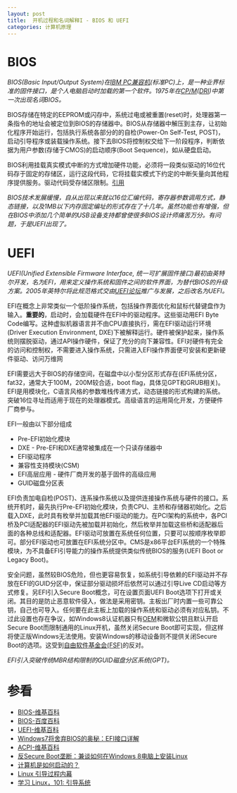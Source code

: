```yaml
---
layout: post
title:  开机过程和名词解释I - BIOS 和 UEFI
categories: 计算机原理
---
```


# BIOS
*BIOS(Basic Input/Output System)在[IBM PC兼容机][ibm-pc](标准PC)上，是一种业界标准的固件接口，是个人电脑启动时加载的第一个软件。1975年在[CP/M][cpm]([DRI][dr])中第一次出现名词BIOS。*

BIOS存储在特定的EEPROM或闪存中，系统过电或被重置(reset)时，处理器第一条指令的地址会被定位到BIOS的存储器中。BIOS从存储器中解压到主存，让初始化程序开始运行，包括执行系统各部分的的自检(Power-On Self-Test, POST)，启动引导程序或装载操作系统。接下去BIOS将控制权交给下一阶段程序，判断依据为用户参数(存储于CMOS)的启动顺序(Boot Sequence)，如从硬盘启动。

BIOS利用挂载真实模式中断的方式增加硬件功能，必须将一段类似驱动的16位代码存于固定的存储区，运行这段代码，它将挂载实模式下约定的中断矢量向其他程序提供服务。驱动代码受存储区限制。[引用][vs]

*BIOS技术发展缓慢，自从出现以来就以16位汇编代码，寄存器参数调用方式，静态链接，以及1MB以下内存固定编址的形式存在了十几年。虽然功能也有增强，但在BIOS中添加几个简单的USB设备支持都曾使很多BIOS设计师痛苦万分。有问题，于是UEFI出现了。*

# UEFI
*UEFI(Unified Extensible Firmware Interface, 统一可扩展固件接口)最初由英特尔开发，名为EFI，用来定义操作系统和固件之间的软件界面，为替代BIOS的升级方案。2005年英特尔将此规范格式交由[UEFI论坛][uefi-forum]推广与发展，之后改名为UEFI。*

EFI在概念上非常类似一个低阶操作系统，包括操作界面优化和鼠标代替键盘作为输入。**重要的**，启动时，会加载硬件在EFI中的驱动程序。这些驱动用EFI Byte Code编写。这种虚拟机器语言并不由CPU直接执行，需在EFI驱动运行环境(Driver Execution Environment, DXE)下被解释运行。硬件被保护起来，操作系统则摆脱驱动，通过API操作硬件，保证了充分的向下兼容性。EFI对硬件有完全的访问和控制权，不需要进入操作系统，只需进入EFI操作界面便可安装和更新硬件驱动、访问万维网

EFI需要远大于BIOS的存储空间，在磁盘中以小型分区形式存在(EFI系统分区，fat32，通常大于100M，200M较合适，boot flag，具体见GPT和GRUB相关)。EFI是用模块化，C语言风格的参数堆栈传递方式，动态链接的形式构建的系统。突破16位寻址而适用于现在的处理器模式。高级语言的运用简化开发，方便硬件厂商参与。

EFI一般由以下部分组成

+ Pre-EFI初始化模块
+ DXE - Pre-EFI和DXE通常被集成在一个只读存储器中
+ EFI驱动程序
+ 兼容性支持模块(CSM)
+ EFI高层应用 - 硬件厂商开发的基于固件的高级应用
+ GUID磁盘分区表

EFI负责加电自检(POST)、连系操作系统以及提供连接操作系统与硬件的接口。系统开机时，最先执行Pre-EFI初始化模块，负责CPU、主桥和存储器初始化。之后载入DXE，此时具有枚举并加载其他EFI驱动的能力。在PCI架构的系统中，各PCI桥及PCI适配器的EFI驱动先被加载并初始化，然后枚举并加载这些桥和适配器后面的各种总线和适配器。EFI驱动可放置在系统任何位置，只要可以按顺序枚举即可。部分EFI驱动也可放置在EFI系统分区中。CMS是x86平台EFI系统的一个特殊模块，为不具备EFI引导能力的操作系统提供类似传统BIOS的服务(UEFI Boot or Legacy Boot)。

安全问题，虽然较BIOS危险，但也更容易恢复，如系统引导依赖的EFI驱动并不存放在EFI的GUID分区中，保证部分驱动损坏后依然可以通过引导Live CD启动等方式修复。另EFI引入Secure Boot概念，可在设置页面UEFI Boot选项下打开或关闭。其目的是防止恶意软件侵入，做法是采用密钥。主板出厂时内置一些可靠公钥，自己也可导入。任何要在此主板上加载的操作系统和驱动必须有对应私钥。不过此设置也存在争议，如Windows8认证机器只有[OEM][oem]和微软公钥且默认开启Secure Boot而限制通用的Linux开机，虽然关闭Secure Boot即可实现，但这样将使正版Windows无法使用。安装Windows的移动设备则不提供关闭Secure Boot的选项。这受到[自由软件基金会(FSF)][fsf]的反对。

*EFI引入突破传统MBR结构限制的GUID磁盘分区系统(GPT)。*

# 参看
+ [BIOS-维基百科](http://zh.wikipedia.org/wiki/BIOS "BIOS")
+ [BIOS-百度百科](http://baike.baidu.com/view/361.htm "bios")
+ [UEFI-维基百科](https://zh.wikipedia.org/wiki/%E7%B5%B1%E4%B8%80%E5%8F%AF%E5%BB%B6%E4%BC%B8%E9%9F%8C%E9%AB%94%E4%BB%8B%E9%9D%A2 "统一可扩展固件接口")
+ [Windows7将舍弃BIOS的奥秘：EFI接口详解](http://os.51cto.com/art/200810/94530.htm "Windows7将舍弃BIOS的奥秘：EFI接口详解")
+ [ACPI-维基百科](http://zh.wikipedia.org/wiki/ACPI "高级配置与电源接口")
+ [反Secure Boot垄断：兼谈如何在Windows 8电脑上安装Linux](http://www.ruanyifeng.com/blog/2013/01/secure_boot.html "反Secure Boot垄断：兼谈如何在Windows 8电脑上安装Linux")
+ [计算机是如何启动的？](http://www.ruanyifeng.com/blog/2013/02/booting.html "计算机是如何启动的？")
+ [Linux 引导过程内幕](http://www.ibm.com/developerworks/cn/linux/l-linuxboot/ "Linux 引导过程内幕")
+ [学习 Linux，101: 引导系统](http://www.ibm.com/developerworks/cn/linux/l-lpic1-v3-101-2/ "学习 Linux，101: 引导系统")

[ibm-pc]: http://zh.wikipedia.org/wiki/IBM_PC%E5%85%BC%E5%AE%B9%E6%9C%BA "IBM PC兼容机"
[cpm]: http://zh.wikipedia.org/wiki/CP/M "CP/M操作系统"
[dr]: http://zh.wikipedia.org/wiki/%E6%95%B8%E4%BD%8D%E7%A0%94%E7%A9%B6%E5%85%AC%E5%8F%B8 "数字研究公司"
[vs]:https://zh.wikipedia.org/wiki/%E7%B5%B1%E4%B8%80%E5%8F%AF%E5%BB%B6%E4%BC%B8%E9%9F%8C%E9%AB%94%E4%BB%8B%E9%9D%A2#.E6.AF.94.E8.BE.83.E5.8F.AF.E5.BB.B6.E4.BC.B8.E9.9F.8C.E9.AB.94.E4.BB.8B.E9.9D.A2.EF.BC.88EFI.EF.BC.89.E5.92.8CBIOS "比较可扩展固件接口（EFI）和BIOS"
[uefi-forum]: http://www.uefi.org/ "Unified Extensible Firmware Interface Forum"
[oem]: http://zh.wikipedia.org/wiki/OEM "贴牌生产"
[fsf]: http://www.fsf.org/campaigns/ "Free Software Foundation - Current campaigns"
